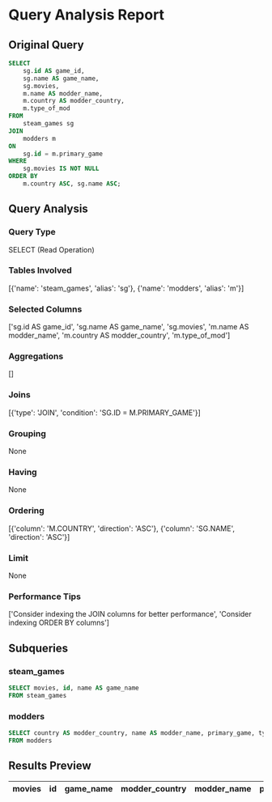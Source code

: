 # Query Analysis Report

## Original Query
```sql
SELECT 
    sg.id AS game_id,
    sg.name AS game_name,
    sg.movies,
    m.name AS modder_name,
    m.country AS modder_country,
    m.type_of_mod
FROM 
    steam_games sg
JOIN 
    modders m
ON 
    sg.id = m.primary_game
WHERE 
    sg.movies IS NOT NULL
ORDER BY 
    m.country ASC, sg.name ASC;
```

## Query Analysis

### Query Type
SELECT (Read Operation)

### Tables Involved
[{'name': 'steam_games', 'alias': 'sg'}, {'name': 'modders', 'alias': 'm'}]

### Selected Columns
['sg.id AS game_id', 'sg.name AS game_name', 'sg.movies', 'm.name AS modder_name', 'm.country AS modder_country', 'm.type_of_mod']

### Aggregations
[]

### Joins
[{'type': 'JOIN', 'condition': 'SG.ID = M.PRIMARY_GAME'}]

### Grouping
None

### Having
None

### Ordering
[{'column': 'M.COUNTRY', 'direction': 'ASC'}, {'column': 'SG.NAME', 'direction': 'ASC'}]

### Limit
None

### Performance Tips
['Consider indexing the JOIN columns for better performance', 'Consider indexing ORDER BY columns']

## Subqueries

### steam_games
```sql
SELECT movies, id, name AS game_name
FROM steam_games
```

### modders
```sql
SELECT country AS modder_country, name AS modder_name, primary_game, type_of_mod
FROM modders
```

## Results Preview
| movies   | id   | game_name   | modder_country   | modder_name   | primary_game   | type_of_mod   |
|----------|------|-------------|------------------|---------------|----------------|---------------|
